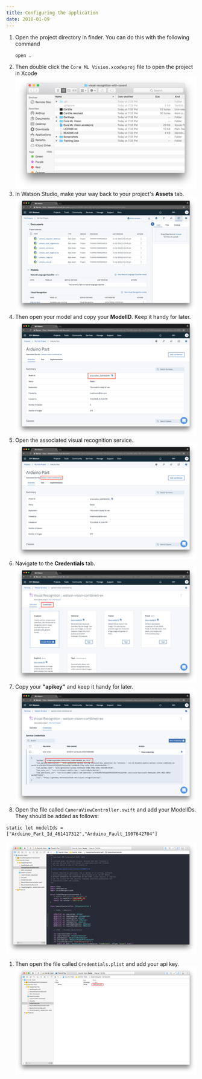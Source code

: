```yaml
---
title: Configuring the application
date: 2018-01-09
---
```


1. Open the project directory in finder. You can do this with the following command
   ```bash
   open .
   ```
1. Then double click the `Core ML Vision.xcodeproj` file to open the project in Xcode
![](assets/9_0_open_project.png)
1. In Watson Studio, make your way back to your project's **Assets** tab.
![](assets/arduino_data_assets_list.png)
1. Then open your model and copy your **ModelID**. Keep it handy for later.
![](assets/arduino_model_id.png)
1. Open the associated visual recognition service.
![](assets/arduino_associated_service.png)
1. Navigate to the **Credentials** tab.
![](assets/arduino_credentials.png)
1. Copy your **"apikey"** and keep it handy for later.
![](assets/arduino_api_key.png)
1. Open the file called `CameraViewController.swift` and add your ModelIDs. They should be added as follows:
  ```
  static let modelIds = ["Arduino_Part_Id_461417312","Arduino_Fault_1907642704"]
  ```
![](assets/9_6_add_model_id.png)
1. Then open the file called `Credentials.plist` and add your api key.
![](assets/9_7_add_api_key.png)
